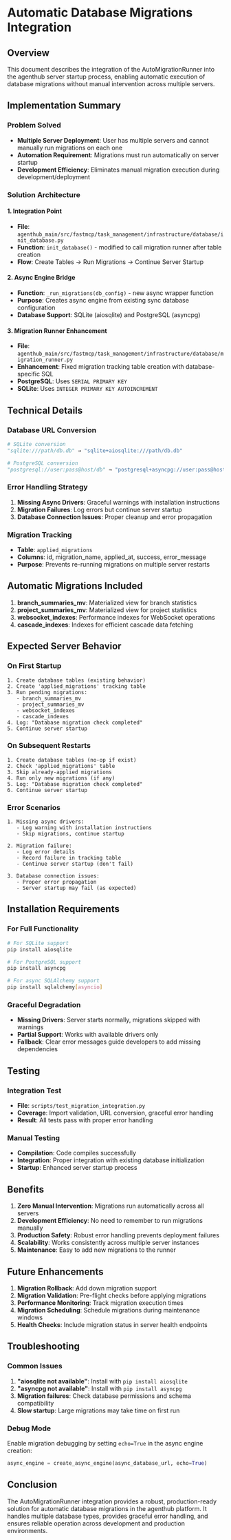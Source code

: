 # Automatic Database Migrations Integration

## Overview

This document describes the integration of the AutoMigrationRunner into the agenthub server startup process, enabling automatic execution of database migrations without manual intervention across multiple servers.

## Implementation Summary

### Problem Solved
- **Multiple Server Deployment**: User has multiple servers and cannot manually run migrations on each one
- **Automation Requirement**: Migrations must run automatically on server startup
- **Development Efficiency**: Eliminates manual migration execution during development/deployment

### Solution Architecture

#### 1. Integration Point
- **File**: `agenthub_main/src/fastmcp/task_management/infrastructure/database/init_database.py`
- **Function**: `init_database()` - modified to call migration runner after table creation
- **Flow**: Create Tables → Run Migrations → Continue Server Startup

#### 2. Async Engine Bridge
- **Function**: `_run_migrations(db_config)` - new async wrapper function
- **Purpose**: Creates async engine from existing sync database configuration
- **Database Support**: SQLite (aiosqlite) and PostgreSQL (asyncpg)

#### 3. Migration Runner Enhancement
- **File**: `agenthub_main/src/fastmcp/task_management/infrastructure/database/migration_runner.py`
- **Enhancement**: Fixed migration tracking table creation with database-specific SQL
- **PostgreSQL**: Uses `SERIAL PRIMARY KEY`
- **SQLite**: Uses `INTEGER PRIMARY KEY AUTOINCREMENT`

## Technical Details

### Database URL Conversion
```python
# SQLite conversion
"sqlite:///path/db.db" → "sqlite+aiosqlite:///path/db.db"

# PostgreSQL conversion
"postgresql://user:pass@host/db" → "postgresql+asyncpg://user:pass@host/db"
```

### Error Handling Strategy
1. **Missing Async Drivers**: Graceful warnings with installation instructions
2. **Migration Failures**: Log errors but continue server startup
3. **Database Connection Issues**: Proper cleanup and error propagation

### Migration Tracking
- **Table**: `applied_migrations`
- **Columns**: id, migration_name, applied_at, success, error_message
- **Purpose**: Prevents re-running migrations on multiple server restarts

## Automatic Migrations Included

1. **branch_summaries_mv**: Materialized view for branch statistics
2. **project_summaries_mv**: Materialized view for project statistics
3. **websocket_indexes**: Performance indexes for WebSocket operations
4. **cascade_indexes**: Indexes for efficient cascade data fetching

## Expected Server Behavior

### On First Startup
```
1. Create database tables (existing behavior)
2. Create 'applied_migrations' tracking table
3. Run pending migrations:
   - branch_summaries_mv
   - project_summaries_mv
   - websocket_indexes
   - cascade_indexes
4. Log: "Database migration check completed"
5. Continue server startup
```

### On Subsequent Restarts
```
1. Create database tables (no-op if exist)
2. Check 'applied_migrations' table
3. Skip already-applied migrations
4. Run only new migrations (if any)
5. Log: "Database migration check completed"
6. Continue server startup
```

### Error Scenarios
```
1. Missing async drivers:
   - Log warning with installation instructions
   - Skip migrations, continue startup

2. Migration failure:
   - Log error details
   - Record failure in tracking table
   - Continue server startup (don't fail)

3. Database connection issues:
   - Proper error propagation
   - Server startup may fail (as expected)
```

## Installation Requirements

### For Full Functionality
```bash
# For SQLite support
pip install aiosqlite

# For PostgreSQL support
pip install asyncpg

# For async SQLAlchemy support
pip install sqlalchemy[asyncio]
```

### Graceful Degradation
- **Missing Drivers**: Server starts normally, migrations skipped with warnings
- **Partial Support**: Works with available drivers only
- **Fallback**: Clear error messages guide developers to add missing dependencies

## Testing

### Integration Test
- **File**: `scripts/test_migration_integration.py`
- **Coverage**: Import validation, URL conversion, graceful error handling
- **Result**: All tests pass with proper error handling

### Manual Testing
- **Compilation**: Code compiles successfully
- **Integration**: Proper integration with existing database initialization
- **Startup**: Enhanced server startup process

## Benefits

1. **Zero Manual Intervention**: Migrations run automatically across all servers
2. **Development Efficiency**: No need to remember to run migrations manually
3. **Production Safety**: Robust error handling prevents deployment failures
4. **Scalability**: Works consistently across multiple server instances
5. **Maintenance**: Easy to add new migrations to the runner

## Future Enhancements

1. **Migration Rollback**: Add down migration support
2. **Migration Validation**: Pre-flight checks before applying migrations
3. **Performance Monitoring**: Track migration execution times
4. **Migration Scheduling**: Schedule migrations during maintenance windows
5. **Health Checks**: Include migration status in server health endpoints

## Troubleshooting

### Common Issues
1. **"aiosqlite not available"**: Install with `pip install aiosqlite`
2. **"asyncpg not available"**: Install with `pip install asyncpg`
3. **Migration failures**: Check database permissions and schema compatibility
4. **Slow startup**: Large migrations may take time on first run

### Debug Mode
Enable migration debugging by setting `echo=True` in the async engine creation:
```python
async_engine = create_async_engine(async_database_url, echo=True)
```

## Conclusion

The AutoMigrationRunner integration provides a robust, production-ready solution for automatic database migrations in the agenthub platform. It handles multiple database types, provides graceful error handling, and ensures reliable operation across development and production environments.